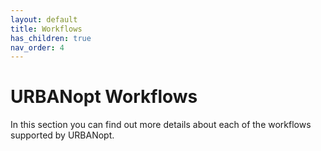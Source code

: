 ```yaml
---
layout: default
title: Workflows
has_children: true
nav_order: 4
---
```


# URBANopt Workflows

In this section you can find out more details about each of the workflows supported by URBANopt.

